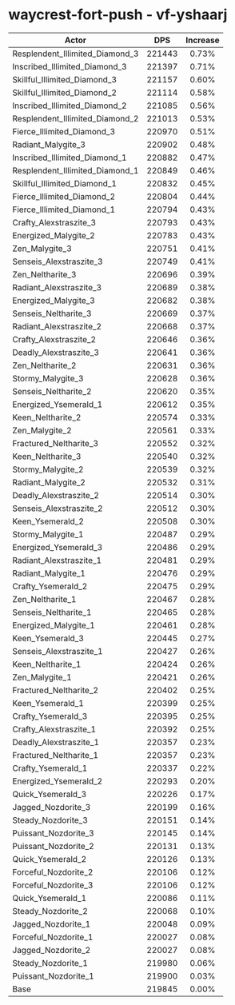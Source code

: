 # waycrest-fort-push - vf-yshaarj
| Actor | DPS | Increase |
|---|:---:|:---:|
|Resplendent_Illimited_Diamond_3|221443|0.73%|
|Inscribed_Illimited_Diamond_3|221397|0.71%|
|Skillful_Illimited_Diamond_3|221157|0.60%|
|Skillful_Illimited_Diamond_2|221114|0.58%|
|Inscribed_Illimited_Diamond_2|221085|0.56%|
|Resplendent_Illimited_Diamond_2|221013|0.53%|
|Fierce_Illimited_Diamond_3|220970|0.51%|
|Radiant_Malygite_3|220902|0.48%|
|Inscribed_Illimited_Diamond_1|220882|0.47%|
|Resplendent_Illimited_Diamond_1|220849|0.46%|
|Skillful_Illimited_Diamond_1|220832|0.45%|
|Fierce_Illimited_Diamond_2|220804|0.44%|
|Fierce_Illimited_Diamond_1|220794|0.43%|
|Crafty_Alexstraszite_3|220793|0.43%|
|Energized_Malygite_2|220783|0.43%|
|Zen_Malygite_3|220751|0.41%|
|Senseis_Alexstraszite_3|220749|0.41%|
|Zen_Neltharite_3|220696|0.39%|
|Radiant_Alexstraszite_3|220689|0.38%|
|Energized_Malygite_3|220682|0.38%|
|Senseis_Neltharite_3|220669|0.37%|
|Radiant_Alexstraszite_2|220668|0.37%|
|Crafty_Alexstraszite_2|220646|0.36%|
|Deadly_Alexstraszite_3|220641|0.36%|
|Zen_Neltharite_2|220631|0.36%|
|Stormy_Malygite_3|220628|0.36%|
|Senseis_Neltharite_2|220620|0.35%|
|Energized_Ysemerald_1|220612|0.35%|
|Keen_Neltharite_2|220574|0.33%|
|Zen_Malygite_2|220561|0.33%|
|Fractured_Neltharite_3|220552|0.32%|
|Keen_Neltharite_3|220540|0.32%|
|Stormy_Malygite_2|220539|0.32%|
|Radiant_Malygite_2|220532|0.31%|
|Deadly_Alexstraszite_2|220514|0.30%|
|Senseis_Alexstraszite_2|220512|0.30%|
|Keen_Ysemerald_2|220508|0.30%|
|Stormy_Malygite_1|220487|0.29%|
|Energized_Ysemerald_3|220486|0.29%|
|Radiant_Alexstraszite_1|220481|0.29%|
|Radiant_Malygite_1|220476|0.29%|
|Crafty_Ysemerald_2|220475|0.29%|
|Zen_Neltharite_1|220467|0.28%|
|Senseis_Neltharite_1|220465|0.28%|
|Energized_Malygite_1|220461|0.28%|
|Keen_Ysemerald_3|220445|0.27%|
|Senseis_Alexstraszite_1|220427|0.26%|
|Keen_Neltharite_1|220424|0.26%|
|Zen_Malygite_1|220421|0.26%|
|Fractured_Neltharite_2|220402|0.25%|
|Keen_Ysemerald_1|220399|0.25%|
|Crafty_Ysemerald_3|220395|0.25%|
|Crafty_Alexstraszite_1|220392|0.25%|
|Deadly_Alexstraszite_1|220357|0.23%|
|Fractured_Neltharite_1|220357|0.23%|
|Crafty_Ysemerald_1|220337|0.22%|
|Energized_Ysemerald_2|220293|0.20%|
|Quick_Ysemerald_3|220226|0.17%|
|Jagged_Nozdorite_3|220199|0.16%|
|Steady_Nozdorite_3|220151|0.14%|
|Puissant_Nozdorite_3|220145|0.14%|
|Puissant_Nozdorite_2|220131|0.13%|
|Quick_Ysemerald_2|220126|0.13%|
|Forceful_Nozdorite_2|220106|0.12%|
|Forceful_Nozdorite_3|220106|0.12%|
|Quick_Ysemerald_1|220086|0.11%|
|Steady_Nozdorite_2|220068|0.10%|
|Jagged_Nozdorite_1|220048|0.09%|
|Forceful_Nozdorite_1|220027|0.08%|
|Jagged_Nozdorite_2|220027|0.08%|
|Steady_Nozdorite_1|219980|0.06%|
|Puissant_Nozdorite_1|219900|0.03%|
|Base|219845|0.00%|
